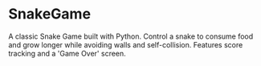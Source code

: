 # SnakeGame
 A classic Snake Game built with Python. Control a snake to consume food and grow longer while avoiding walls and self-collision. Features score tracking and a 'Game Over' screen.
